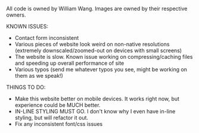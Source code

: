 All code is owned by William Wang. Images are owned by their respective owners.

KNOWN ISSUES:
- Contact form inconsistent 
- Various pieces of website look weird on non-native resolutions (extremely downscaled/zoomed-out on devices with small screens)
- The website is slow. Known issue working on compressing/caching files and speeding up overall performance of site
- Various typos (send me whatever typos you see, might be working on them as we speak!)

THINGS TO DO:
- Make this website better on mobile devices. It works right now, but experience could be MUCH better. 
- IN-LINE STYLING MUST GO. I don't know why I even have in-line styling, but will refactor it out.
- Fix any inconsistent font/css issues
